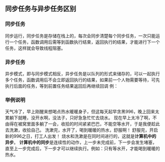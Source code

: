 ## 同步任务与异步任务区别
### 同步任务
同步运行，同步任务是存储在栈上的，每次会同步清楚每个同步任务，一次只能运行一个任务，函数调用后需等到函数执行结束，返回执行的结果，才能进行下一个任务，这样就会导致线程阻塞。

### 异步任务
异步模式，即与同步模式相反，异步任务是以队列的形式来储存的，可以一起执行多个任务，函数调用后不会立即返回执行的结果，如果前一个人物需要等待，可先执行后面的任务，等到前置任务结果返回后再继续回调 例：

### 举例说明
天气冷了，早上刚醒来想喝点热水暖暖身子，但这每天起早贪黑996，晚上回来太累躺下就睡，没开水啊，没法子，只好急急忙忙去烧水。
现在早上太冷了啊，不由得在被窝里面多躺了一会，收拾的时间紧紧巴巴，不能空等水开，于是我便趁此去洗漱，收拾自己。
洗漱完，水开了，喝到暖暖的热水，舒服啊！
舒服完，开启新的996之日，打工人出发！
烧水和洗漱是在同时间进行的，这就是**计算机中的异步**。
**计算机中的同步**是连续性的动作，上一步未完成前，下一步会发生堵塞，直至上一步完成后，下一步才可以继续执行。例如：只有等水开，才能喝到暖暖的热水。
